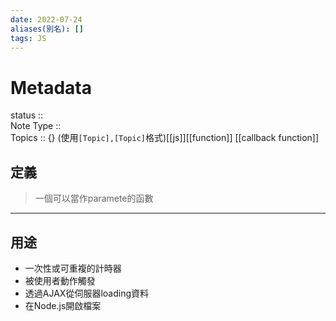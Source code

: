 ```yaml
---
date: 2022-07-24
aliases(別名): []
tags: JS
---
```

# Metadata
status ::<br>
Note Type ::<br>
Topics :: {}
(使用`[Topic],[Topic]`格式)[[js]][[function]] [[callback function]] 
## 定義
 >一個可以當作paramete的函數
---
## 用途  
- 一次性或可重複的計時器
-   被使用者動作觸發
-   透過AJAX從伺服器loading資料
-   在Node.js開啟檔案